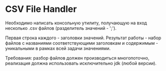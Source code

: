 # CSV File Handler
Необходимо написать консольную утилиту, получающую на вход несколько .csv файлов (разделитель значений - ';').

Первая строка каждого - заголовки значений. Результат работы - набор файлов с названиями соответствующими заголовкам и содержимым - уникальными в рамках всей задачи значениями.

Требования: разбор файлов должен производиться многопоточно, реализация должна использовать исключительно jdk (любой версии).
